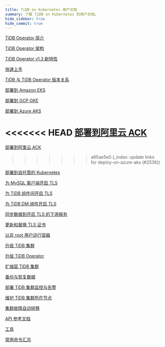 ```yaml
---
title: TiDB on Kubernetes 用户文档
summary: 了解 TiDB on Kubernetes 的用户文档。
hide_sidebar: true
hide_commit: true
---
```


<LearningPathContainer platform="tidb-operator" title="TiDB on Kubernetes" subTitle="使用 PingCAP 提供的 TiDB Operator，你可以在公有云或自托管的 Kubernetes 集群上自动运维 TiDB 集群，实现 TiDB 在 Kubernetes 上的无缝运行。">

<LearningPath label="了解" icon="cloud1">

[TiDB Operator 简介](https://docs.pingcap.com/zh/tidb-in-kubernetes/v1.3/tidb-operator-overview)

[TiDB Operator 架构](https://docs.pingcap.com/zh/tidb-in-kubernetes/v1.3/architecture)

[TiDB Operator v1.3 新特性](https://docs.pingcap.com/zh/tidb-in-kubernetes/v1.3/whats-new-in-v1.3)

[快速上手](https://docs.pingcap.com/zh/tidb-in-kubernetes/v1.3/get-started)

[TiDB 与 TiDB Operator 版本关系](https://docs.pingcap.com/zh/tidb-in-kubernetes/v1.3/tidb-operator-overview)

</LearningPath>

<LearningPath label="部署" icon="deploy">

[部署到 Amazon EKS](https://docs.pingcap.com/zh/tidb-in-kubernetes/v1.3/deploy-on-aws-eks)

[部署到 GCP GKE](https://docs.pingcap.com/zh/tidb-in-kubernetes/v1.3/deploy-on-gcp-gke)

[部署到 Azure AKS](https://docs.pingcap.com/zh/tidb-in-kubernetes/v1.3/deploy-on-azure-aks)

<<<<<<< HEAD
[部署到阿里云 ACK](https://docs.pingcap.com/zh/tidb-in-kubernetes/v1.3/deploy-on-alibaba-cloud)
=======
[部署到阿里云 ACK](https://docs.pingcap.com/zh/tidb-in-kubernetes/v1.5/deploy-on-alibaba-cloud)
>>>>>>> a65ae5e0 (_index: update links for deploy-on-azure-aks (#2536))

[部署到自托管的 Kubernetes](https://docs.pingcap.com/zh/tidb-in-kubernetes/v1.3/prerequisites)

</LearningPath>

<LearningPath label="安全" icon="cloud3">

[为 MySQL 客户端开启 TLS](https://docs.pingcap.com/zh/tidb-in-kubernetes/v1.3/enable-tls-for-mysql-client)

[为 TiDB 组件间开启 TLS](https://docs.pingcap.com/zh/tidb-in-kubernetes/v1.3/enable-tls-between-components)

[为 TiDB DM 组件开启 TLS](https://docs.pingcap.com/zh/tidb-in-kubernetes/v1.3/enable-tls-for-dm)

[同步数据到开启 TLS 的下游服务](https://docs.pingcap.com/zh/tidb-in-kubernetes/v1.3/enable-tls-for-ticdc-sink)

[更新和替换 TLS 证书](https://docs.pingcap.com/zh/tidb-in-kubernetes/v1.3/renew-tls-certificate)

[以非 root 用户运行容器](https://docs.pingcap.com/zh/tidb-in-kubernetes/v1.3/containers-run-as-non-root-user)

</LearningPath>

<LearningPath label="运维" icon="maintain">

[升级 TiDB 集群](https://docs.pingcap.com/zh/tidb-in-kubernetes/v1.3/upgrade-a-tidb-cluster)

[升级 TiDB Operator](https://docs.pingcap.com/zh/tidb-in-kubernetes/v1.3/upgrade-tidb-operator)

[扩缩容 TiDB 集群](https://docs.pingcap.com/zh/tidb-in-kubernetes/v1.3/scale-a-tidb-cluster)

[备份与恢复数据](https://docs.pingcap.com/zh/tidb-in-kubernetes/v1.3/backup-restore-overview)

[部署 TiDB 集群监控与告警](https://docs.pingcap.com/zh/tidb-in-kubernetes/v1.3/monitor-a-tidb-cluster)

[维护 TiDB 集群所在节点](https://docs.pingcap.com/zh/tidb-in-kubernetes/v1.3/maintain-a-kubernetes-node)

[集群故障自动转移](https://docs.pingcap.com/zh/tidb-in-kubernetes/v1.3/use-auto-failover)

</LearningPath>

<LearningPath label="参考" icon="cloud-dev">

[API 参考文档](https://github.com/pingcap/tidb-operator/blob/master/docs/api-references/docs.md)

[工具](https://docs.pingcap.com/zh/tidb-in-kubernetes/v1.3/tidb-toolkit)

[常用命令汇总](https://docs.pingcap.com/zh/tidb-in-kubernetes/v1.3/cheat-sheet)

</LearningPath>

</LearningPathContainer>
